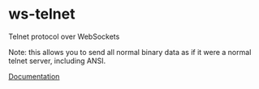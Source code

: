 # ws-telnet

Telnet protocol over WebSockets

Note: this allows you to send all normal binary data as if it were a normal telnet server, including ANSI.

[Documentation](https://envis10n.github.io/ws-telnet/)
